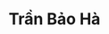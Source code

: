 ---
layout: album_gallery
resource: instagram
title: "Trần Bảo Hà"
description: "Instagram albums of Trần Bảo Hà</br>. Username: baohatran704"
active: gallery
images:
- image_path: /baohatran704/-1/20240221_131622_429313734_400996662475132_3238638339778501613_n.jpg
  gallery-folder: /gallery/baohatran704/-1/
  gallery-name: -1
  gallery-date: March 2025
- image_path: /baohatran704/0/20230906_134247_375539749_1007379750689745_7945130440840664335_n.jpg
  gallery-folder: /gallery/baohatran704/0/
  gallery-name: 0
  gallery-date: March 2025
- image_path: /baohatran704/1/20200716_205438_106816710_302295367803871_4605922565949971735_n.jpg
  gallery-folder: /gallery/baohatran704/1/
  gallery-name: 1
  gallery-date: March 2025
- image_path: /baohatran704/2/20250209_190405_475588390_18461369869070502_1124692057988189185_n.jpg
  gallery-folder: /gallery/baohatran704/2/
  gallery-name: 2
  gallery-date: March 2025
- image_path: /baohatran704/3/20190703_172642_65048813_2357228844495523_4306902346910995095_n.jpg
  gallery-folder: /gallery/baohatran704/3/
  gallery-name: 3
  gallery-date: March 2025
- image_path: /baohatran704/4/20190226_222205_52824649_2050329901755006_6643157359180495698_n.jpg
  gallery-folder: /gallery/baohatran704/4/
  gallery-name: 4
  gallery-date: March 2025
- image_path: /baohatran704/5/20200205_185321_84116137_874185113036838_5122181322847985400_n.jpg
  gallery-folder: /gallery/baohatran704/5/
  gallery-name: 5
  gallery-date: March 2025
- image_path: /baohatran704/6/20220819_140533_299801846_447013800774798_6454087737124467832_n.jpg
  gallery-folder: /gallery/baohatran704/6/
  gallery-name: 6
  gallery-date: March 2025
- image_path: /baohatran704/7/20200829_102243_118395220_231210668255468_7018591783139267926_n.jpg
  gallery-folder: /gallery/baohatran704/7/
  gallery-name: 7
  gallery-date: March 2025
---